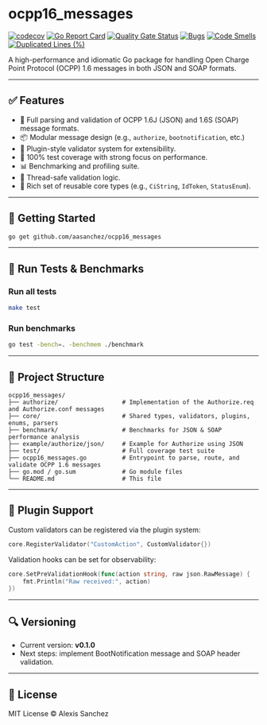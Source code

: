 # ocpp16_messages

[![codecov](https://codecov.io/gh/aasanchez/ocpp16_messages/graph/badge.svg?token=JP5LZo6WBK)](https://codecov.io/gh/aasanchez/ocpp16_messages)
[![Go Report Card](https://goreportcard.com/badge/github.com/aasanchez/ocpp16_messages)](https://goreportcard.com/report/github.com/aasanchez/ocpp16_messages)
[![Quality Gate Status](https://sonarcloud.io/api/project_badges/measure?project=aasanchez_ocpp16_messages&metric=alert_status)](https://sonarcloud.io/summary/new_code?id=aasanchez_ocpp16_messages)
[![Bugs](https://sonarcloud.io/api/project_badges/measure?project=aasanchez_ocpp16_messages&metric=bugs)](https://sonarcloud.io/summary/new_code?id=aasanchez_ocpp16_messages)
[![Code Smells](https://sonarcloud.io/api/project_badges/measure?project=aasanchez_ocpp16_messages&metric=code_smells)](https://sonarcloud.io/summary/new_code?id=aasanchez_ocpp16_messages)
[![Duplicated Lines (%)](https://sonarcloud.io/api/project_badges/measure?project=aasanchez_ocpp16_messages&metric=duplicated_lines_density)](https://sonarcloud.io/summary/new_code?id=aasanchez_ocpp16_messages)

A high-performance and idiomatic Go package for handling Open Charge Point Protocol (OCPP) 1.6 messages in both JSON and SOAP formats.

---

## ✅ Features

- 🔁 Full parsing and validation of OCPP 1.6J (JSON) and 1.6S (SOAP) message formats.
- 📦 Modular message design (e.g., `authorize`, `bootnotification`, etc.)
- 🧩 Plugin-style validator system for extensibility.
- 🧪 100% test coverage with strong focus on performance.
- 📊 Benchmarking and profiling suite.
- 🧵 Thread-safe validation logic.
- 🧰 Rich set of reusable core types (e.g., `CiString`, `IdToken`, `StatusEnum`).

---

## 🏁 Getting Started

```bash
go get github.com/aasanchez/ocpp16_messages
```

---

## 🧪 Run Tests & Benchmarks

### Run all tests

```bash
make test
```

### Run benchmarks

```bash
go test -bench=. -benchmem ./benchmark
```

---

## 📂 Project Structure

```text
ocpp16_messages/
├── authorize/                  # Implementation of the Authorize.req and Authorize.conf messages
├── core/                       # Shared types, validators, plugins, enums, parsers
├── benchmark/                  # Benchmarks for JSON & SOAP performance analysis
├── example/authorize/json/     # Example for Authorize using JSON
├── test/                       # Full coverage test suite
├── ocpp16_messages.go          # Entrypoint to parse, route, and validate OCPP 1.6 messages
├── go.mod / go.sum             # Go module files
└── README.md                   # This file
```

---

## 🔌 Plugin Support

Custom validators can be registered via the plugin system:

```go
core.RegisterValidator("CustomAction", CustomValidator{})
```

Validation hooks can be set for observability:

```go
core.SetPreValidationHook(func(action string, raw json.RawMessage) {
    fmt.Println("Raw received:", action)
})
```

---

## 🔍 Versioning

- Current version: **v0.1.0**
- Next steps: implement BootNotification message and SOAP header validation.

---

## 📄 License

MIT License © Alexis Sanchez
